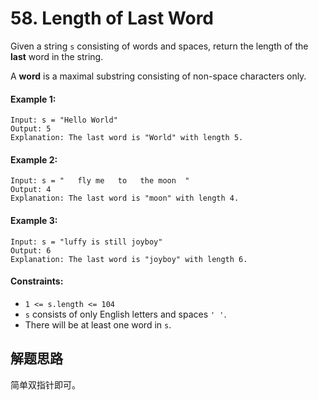 # 58. Length of Last Word

Given a string `s` consisting of words and spaces, return the length of the **last** word in the string.

A **word** is a maximal substring consisting of non-space characters only.

#### Example 1:

```
Input: s = "Hello World"
Output: 5
Explanation: The last word is "World" with length 5.
```

#### Example 2:

```
Input: s = "   fly me   to   the moon  "
Output: 4
Explanation: The last word is "moon" with length 4.
```

#### Example 3:

```
Input: s = "luffy is still joyboy"
Output: 6
Explanation: The last word is "joyboy" with length 6.
``` 

#### Constraints:

+ `1 <= s.length <= 104`
+ `s` consists of only English letters and spaces `' '`.
+ There will be at least one word in `s`.

## 解题思路

简单双指针即可。
